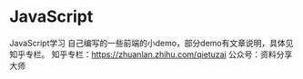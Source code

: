 # JavaScript
JavaScript学习
自己编写的一些前端的小demo，部分demo有文章说明，具体见知乎专栏。
知乎专栏：https://zhuanlan.zhihu.com/qietuzai
公众号：资料分享大师
